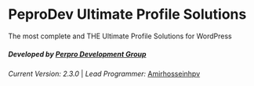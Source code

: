 **PeproDev Ultimate Profile Solutions**
=======================================

The most complete and THE Ultimate Profile Solutions for WordPress

##### **Developed by** [Perpro Development Group](https://pepro.dev/)

*Current Version: 2.3.0* \| *Lead Programmer:* [Amirhosseinhpv](https://hpv.im/)
